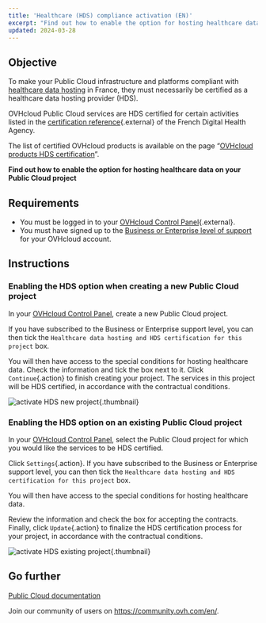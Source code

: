 ```yaml
---
title: 'Healthcare (HDS) compliance activation (EN)'
excerpt: "Find out how to enable the option for hosting healthcare data on your Public Cloud project"
updated: 2024-03-28
---
```


## Objective

To make your Public Cloud infrastructure and platforms compliant with [healthcare data hosting](https://www.ovhcloud.com/es-es/enterprise/certification-conformity/hds/) in France, they must necessarily be certified as a healthcare data hosting provider (HDS).

OVHcloud Public Cloud services are HDS certified for certain activities listed in the [certification reference](https://esante.gouv.fr/labels-certifications/hds/certification-des-hebergeurs-de-donnees-de-sante){.external} of the French Digital Health Agency.

The list of certified OVHcloud products is available on the page “[OVHcloud products HDS certification](hds_certification1.)”.

**Find out how to enable the option for hosting healthcare data on your Public Cloud project**

## Requirements

- You must be logged in to your [OVHcloud Control Panel](https://www.ovh.com/auth/?action=gotomanager&from=https://www.ovh.es/&ovhSubsidiary=es){.external}.
- You must have signed up to the [Business or Enterprise level of support](https://www.ovhcloud.com/es-es/support-levels/) for your OVHcloud account.

## Instructions

### Enabling the HDS option when creating a new Public Cloud project

In your [OVHcloud Control Panel](https://www.ovh.com/auth/?action=gotomanager&from=https://www.ovh.es/&ovhSubsidiary=es), create a new Public Cloud project.

If you have subscribed to the Business or Enterprise support level, you can then tick the `Healthcare data hosting and HDS certification for this project` box.

You will then have access to the special conditions for hosting healthcare data. Check the information and tick the box next to it. Click `Continue`{.action} to finish creating your project. The services in this project will be HDS certified, in accordance with the contractual conditions.

![activate HDS new project](hds-new-project.png){.thumbnail}

### Enabling the HDS option on an existing Public Cloud project

In your [OVHcloud Control Panel](https://www.ovh.com/auth/?action=gotomanager&from=https://www.ovh.es/&ovhSubsidiary=es), select the Public Cloud project for which you would like the services to be HDS certified.

Click `Settings`{.action}. If you have subscribed to the Business or Enterprise support level, you can then tick the `Healthcare data hosting and HDS certification for this project` box.

You will then have access to the special conditions for hosting healthcare data.

Review the information and check the box for accepting the contracts. Finally, click `Update`{.action} to finalize the HDS certification process for your project, in accordance with the contractual conditions.

![activate HDS existing project](hds-current-project.png){.thumbnail}

## Go further

[Public Cloud documentation](public-cloud-compute1.)

Join our community of users on <https://community.ovh.com/en/>.